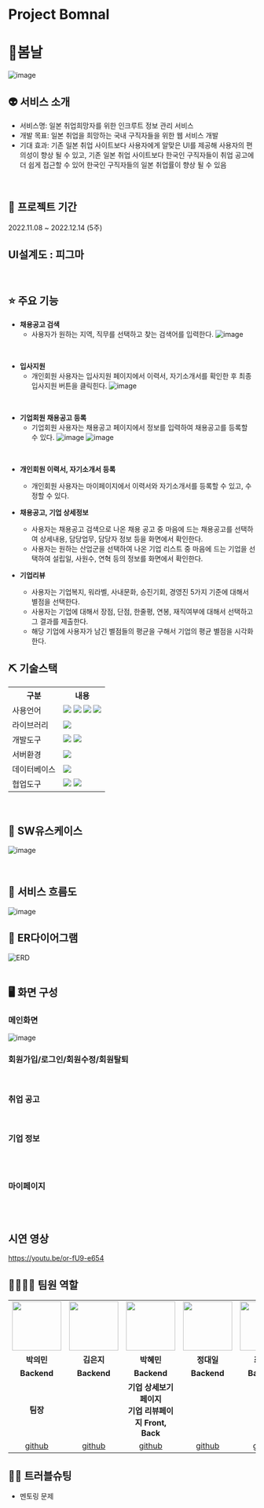 # Project Bomnal
# 🌷봄날
![image](https://user-images.githubusercontent.com/101463273/207202384-642563a7-6797-4a38-9cc5-832b0ab0f81e.png)


## 👽 서비스 소개
* 서비스명: 일본 취업희망자를 위한 인크루트 정보 관리 서비스
* 개발 목표: 일본 취업을 희망하는 국내 구직자들을 위한 웹 서비스 개발
* 기대 효과: 기존 일본 취업 사이트보다 사용자에게 알맞은 UI를 제공해 사용자의 편의성이 향상 될 수 있고, 기존 일본 취업 사이트보다 한국인 구직자들이 취업 공고에 더 쉽게 접근할 수 있어 한국인 구직자들의 일본 취업률이 향상 될 수 있음
<br>

## 📅 프로젝트 기간
2022.11.08 ~ 2022.12.14 (5주)
<br>

## UI설계도 : 피그마
<br>

## ⭐ 주요 기능
* <b>채용공고 검색</b>
  * 사용자가 원하는 지역, 직무를 선택하고 찾는 검색어를 입력한다.
![image](https://user-images.githubusercontent.com/101463273/207209428-386171bd-7d37-4295-865b-7d7e7996bd5c.png)
<br>

* <b>입사지원</b>
  * 개인회원 사용자는 입사지원 페이지에서 이력서, 자기소개서를 확인한 후 최종 입사지원 버튼을 클릭힌다.
![image](https://user-images.githubusercontent.com/101463273/207209516-ba74982b-0e04-4e9b-a924-d6a8a7097708.png)
<br>

 
* <b>기업회원 채용공고 등록</b>
  * 기업회원 사용자는 채용공고 페이지에서 정보를 입력하여 채용공고를 등록할 수 있다.
![image](https://user-images.githubusercontent.com/101463273/207209995-23d39d2a-8b35-4598-a4e6-0714f201a069.png)
![image](https://user-images.githubusercontent.com/101463273/207209968-733a3ec5-7309-4686-9cef-b784cc19270c.png)
<br>



* <b>개인회원 이력서, 자기소개서 등록</b>
  * 개인회원 사용자는 마이페이지에서 이력서와 자기소개서를 등록할 수 있고, 수정할 수 있다.

* <b>채용공고, 기업 상세정보</b>
  * 사용자는 채용공고 검색으로 나온 채용 공고 중 마음에 드는 채용공고를 선택하여 상세내용, 담당업무, 담당자 정보 등을 화면에서 확인한다.
  * 사용자는 원하는 산업군을 선택하여 나온 기업 리스트 중 마음에 드는 기업을 선택하여 설립일, 사원수, 연혁 등의 정보를 화면에서 확인한다.

* <b>기업리뷰</b>
  * 사용자는 기업복지, 워라벨, 사내문화, 승진기회, 경영진 5가지 기준에 대해서 별점을 선택한다.
  * 사용자는 기업에 대해서 장점, 단점, 한줄평, 연봉, 재직여부에 대해서 선택하고 그 결과를 제출한다.
  * 해당 기업에 사용자가 남긴 별점들의 평균을 구해서 기업의 평균 별점을 시각화한다.


## ⛏ 기술스택
<table>
    <tr>
        <th>구분</th>
        <th>내용</th>
    </tr>
    <tr>
        <td>사용언어</td>
        <td>
            <img src="https://img.shields.io/badge/Java-007396?style=for-the-badge&logo=java&logoColor=white"/>
            <img src="https://img.shields.io/badge/HTML5-E34F26?style=for-the-badge&logo=HTML5&logoColor=white"/>
            <img src="https://img.shields.io/badge/CSS3-1572B6?style=for-the-badge&logo=CSS3&logoColor=white"/>
            <img src="https://img.shields.io/badge/JavaScript-F7DF1E?style=for-the-badge&logo=JavaScript&logoColor=white"/>
        </td>
    </tr>
    <tr>
        <td>라이브러리</td>
        <td>
            <img src="https://img.shields.io/badge/BootStrap-7952B3?style=for-the-badge&logo=BootStrap&logoColor=white"/>
        </td>
    </tr>
    <tr>
        <td>개발도구</td>
        <td>
            <img src="https://img.shields.io/badge/IntelliJ IDEA-000000?style=for-the-badge&logo=IntelliJ IDEA&logoColor=white"/>
            <img src="https://img.shields.io/badge/VSCode-007ACC?style=for-the-badge&logo=VisualStudioCode&logoColor=white"/>
        </td>
    </tr>
    <tr>
        <td>서버환경</td>
        <td>
            <img src="https://img.shields.io/badge/Apache Tomcat-D22128?style=for-the-badge&logo=Apache Tomcat&logoColor=white"/>
        </td>
    </tr>
    <tr>
        <td>데이터베이스</td>
        <td>
            <img src="https://img.shields.io/badge/MySQL-4479A1?style=for-the-badge&logo=MySQL&logoColor=white"/>
        </td>
    </tr>
    <tr>
        <td>협업도구</td>
        <td>
            <img src="https://img.shields.io/badge/Git-F05032?style=for-the-badge&logo=Git&logoColor=white"/>
            <img src="https://img.shields.io/badge/GitHub-181717?style=for-the-badge&logo=GitHub&logoColor=white"/>
        </td>
    </tr>
</table>


<br>

## 📌 SW유스케이스
![image](https://user-images.githubusercontent.com/101463273/207206619-5e7d9bbd-6c86-470d-b610-dc3300fdf5e5.png)

<br>

## 📌 서비스 흐름도
![image](https://user-images.githubusercontent.com/101463273/207202250-3a9e9be3-0b1e-4143-a139-89e21f3acda1.png)
<br>

## 📌 ER다이어그램
![ERD](https://user-images.githubusercontent.com/101463273/207206471-abf98854-b507-4660-8032-25b52641b3c1.png)
<br>
<br>

## 🖥 화면 구성

### 메인화면
![image](https://user-images.githubusercontent.com/101463273/207205794-cda57018-01ad-4891-b399-f7cc4bdec621.png)



### 회원가입/로그인/회원수정/회원탈퇴
<br>

### 취업 공고
<br>

### 기업 정보
<br>
<br>

### 마이페이지
<br>
<br>

## 시연 영상
https://youtu.be/or-fU9-e654
## 👨‍👩‍👦‍👦 팀원 역할
<table>
  <tr>
    <td align="center"><img src="https://cdn-icons-png.flaticon.com/512/4439/4439959.png" height="100"/></td>
    <td align="center"><img src="https://cdn-icons-png.flaticon.com/512/4439/4439968.png" width="100" height="100"/></td>
    <td align="center"><img src="https://cdn-icons-png.flaticon.com/512/4440/4440873.png" width="100" height="100"/></td>
    <td align="center"><img src="https://cdn-icons-png.flaticon.com/512/4440/4440953.png" width="100" height="100"/></td>
    <td align="center"><img src="https://cdn-icons-png.flaticon.com/512/4440/4440876.png" width="100" height="100"/></td>
    <td align="center"><img src="https://cdn-icons-png.flaticon.com/512/4439/4439947.png" width="100" height="100"/></td>

  </tr>
  <tr>
    <td align="center"><strong>박의민</strong></td>
    <td align="center"><strong>김은지</strong></td>
    <td align="center"><strong>박혜민</strong></td>
    <td align="center"><strong>정대일</strong></td>
    <td align="center"><strong>최성민</strong></td>

  </tr>
  <tr>
    <td align="center"><b>Backend</b></td>
    <td align="center"><b>Backend</b></td>
    <td align="center"><b>Backend</b></td>
    <td align="center"><b>Backend</b></td>
    <td align="center"><b>Backend</b></td>
    <td align="center"><b>Backend</b></td>

  </tr>
    <tr>
    <td align="center"><b>팀장<br></b></td>
    <td align="center"><b></b></td>
    <td align="center"><b>기업 상세보기 페이지<br>기업 리뷰페이지 Front, Back</b></td>
    <td align="center"><b></b></td>
    <td align="center"><b></b></td>
    <td align="center"><b></b></td>
  </tr>
  <tr>
    <td align="center"><a href="https://github.com/kimpizza" target='_blank'>github</a></td>
    <td align="center"><a href="https://github.com/uno719" target='_blank'>github</a></td>
    <td align="center"><a href="https://github.com/100geun10000" target='_blank'>github</a></td>
    <td align="center"><a href="https://github.com/jaegangkim" target='_blank'>github</a></td>
    <td align="center"><a href="https://github.com/bingomangsoo" target='_blank'>github</a></td>
    <td align="center"><a href="https://github.com/Tiel0043" target='_blank'>github</a></td>

  </tr>
</table>

## 🤾‍♂️ 트러블슈팅
  
* 멘토링 문제<br>
